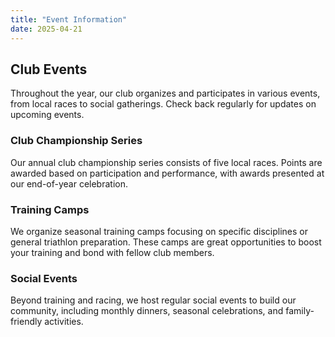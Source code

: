 ```yaml
---
title: "Event Information"
date: 2025-04-21
---
```


## Club Events

Throughout the year, our club organizes and participates in various events, from local races to social gatherings. Check back regularly for updates on upcoming events.

### Club Championship Series

Our annual club championship series consists of five local races. Points are awarded based on participation and performance, with awards presented at our end-of-year celebration.

### Training Camps

We organize seasonal training camps focusing on specific disciplines or general triathlon preparation. These camps are great opportunities to boost your training and bond with fellow club members.

### Social Events

Beyond training and racing, we host regular social events to build our community, including monthly dinners, seasonal celebrations, and family-friendly activities.